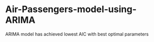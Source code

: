 # Air-Passengers-model-using-ARIMA

ARIMA model has achieved lowest AIC with best optimal parameters
